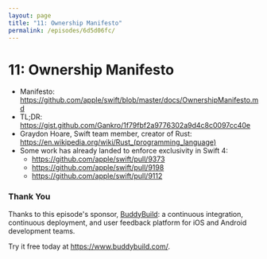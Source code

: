 ```yaml
---
layout: page
title: "11: Ownership Manifesto"
permalink: /episodes/6d5d06fc/
---
```


# 11: Ownership Manifesto

* Manifesto: https://github.com/apple/swift/blob/master/docs/OwnershipManifesto.md
* TL;DR: https://gist.github.com/Gankro/1f79fbf2a9776302a9d4c8c0097cc40e
* Graydon Hoare, Swift team member, creator of Rust: https://en.wikipedia.org/wiki/Rust_(programming_language)
* Some work has already landed to enforce exclusivity in Swift 4:
    * https://github.com/apple/swift/pull/9373
    * https://github.com/apple/swift/pull/9198
    * https://github.com/apple/swift/pull/9112

### Thank You 

Thanks to this episode's sponsor, [BuddyBuild][1]: a continuous integration, continuous deployment, and user feedback platform for iOS and Android development teams. 

Try it free today at https://www.buddybuild.com/.


  [1]: https://www.buddybuild.com/

